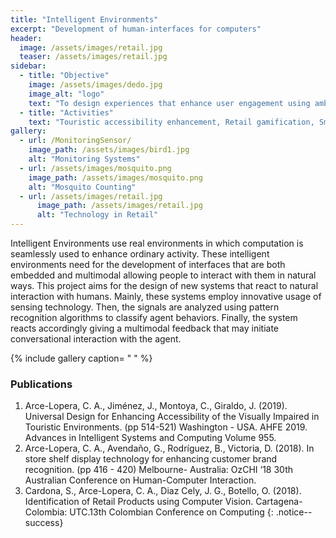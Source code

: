 ```yaml
---
title: "Intelligent Environments"
excerpt: "Development of human-interfaces for computers"
header:
  image: /assets/images/retail.jpg
  teaser: /assets/images/retail.jpg
sidebar:
  - title: "Objective"
    image: /assets/images/dedo.jpg
    image_alt: "logo"
    text: "To design experiences that enhance user engagement using ambient technologies."
  - title: "Activities"
    text: "Touristic accessibility enhancement, Retail gamification, Smart shelves and Multimodal retail experiences, Monitoring Sensor development"
gallery:
  - url: /MonitoringSensor/
    image_path: /assets/images/bird1.jpg
    alt: "Monitoring Systems"
  - url: /assets/images/mosquito.png
    image_path: /assets/images/mosquito.png
    alt: "Mosquito Counting"
  - url: /assets/images/retail.jpg
      image_path: /assets/images/retail.jpg
      alt: "Technology in Retail"
---
```


Intelligent Environments use real environments in which computation is seamlessly used to enhance ordinary activity. 
These intelligent environments need for the development of interfaces that are both embedded and multimodal allowing people 
to interact with them in natural ways. This project aims for the design of new systems that react to natural interaction with humans. 
Mainly, these systems employ innovative usage of sensing technology. Then, the signals are analyzed using pattern recognition algorithms to classify agent behaviors. 
Finally, the system reacts accordingly giving a multimodal feedback that may initiate conversational interaction with the agent.

{% include gallery caption= " " %}

### Publications
1.	Arce-Lopera, C. A., Jiménez, J., Montoya, C., Giraldo, J. (2019). Universal Design for Enhancing Accessibility of the Visually Impaired in Touristic Environments. (pp 514-521) Washington - USA. AHFE 2019. Advances in Intelligent Systems and Computing Volume 955.
2.  Arce-Lopera, C. A., Avendaño, G., Rodríguez, B., Victoria, D. (2018). In store shelf display technology for enhancing customer brand recognition. (pp 416 - 420) Melbourne- Australia: OzCHI ‘18 30th Australian Conference on Human-Computer Interaction.
3.  Cardona, S., Arce-Lopera, C. A., Diaz Cely, J. G., Botello, O. (2018). Identification of Retail Products using Computer Vision. Cartagena- Colombia: UTC.13th Colombian Conference on Computing
{: .notice--success}